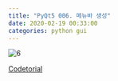 ```yaml
---
title: "PyQt5 006. 메뉴바 생성"
date: 2020-02-19 00:33:00
categories: python gui
---
```


<script src="https://gist.github.com/DetegiCE/854551b659c3e4e10336bf34cd6346e8.js"></script>

![6](https://user-images.githubusercontent.com/26007107/74750733-89085300-52af-11ea-9129-22d757fb202a.png)

[Codetorial](http://codetorial.net/pyqt5/basics/menubar.html)
